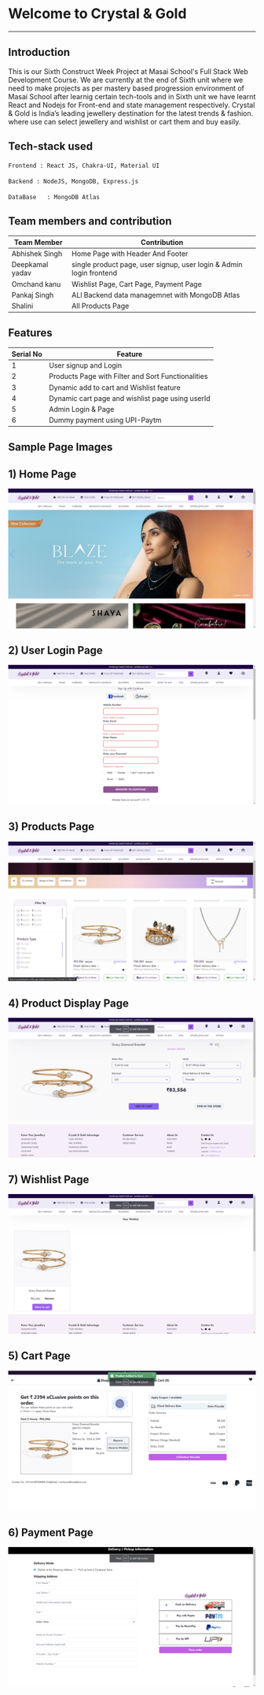 # Welcome to Crystal & Gold 
---

**Introduction**
---
This is our Sixth Construct Week Project at Masai School's Full Stack Web Development Course. We are currently at the end of Sixth unit where we need to make projects as per mastery based progression environment of Masai School after learnig certain tech-tools and in Sixth unit we have learnt React and Nodejs for Front-end and state management respectively. Crystal & Gold is India’s leading jewellery destination for the latest trends & fashion. where use can select jewellery and wishlist or cart them and buy easily.
##  Tech-stack used
  
   ```
Frontend : React JS, Chakra-UI, Material UI

Backend : NodeJS, MongoDB, Express.js

DataBase   : MongoDB Atlas
   ```
 ## Team members and contribution

 | Team Member            | Contribution                                                              |
| ----------------- | ------------------------------------------------------------------ |
| Abhishek Singh | Home Page with Header And Footer |
| Deepkamal yadav | single product page, user signup, user login & Admin login frontend  |
| Omchand kanu | Wishlist Page, Cart Page, Payment Page |
| Pankaj Singh | ALl Backend data managemnet with MongoDB Atlas |
| Shalini | All Products Page |

## Features

 | Serial No            | Feature                                                              |
| ----------------- | ------------------------------------------------------------------ |
| 1 | User signup and Login |
| 2 | Products Page with Filter and Sort Functionalities |
| 3 | Dynamic add to cart and Wishlist feature |
| 4 | Dynamic cart page and wishlist page using userId |
| 5 | Admin Login & Page |
| 6 | Dummy payment using UPI-Paytm |

  **Sample Page Images**
  ---
  
  **1) Home Page**
  ---
  <a href="https://ibb.co/pXrvSWs"><img src="https://github.com/Abhi11sep/ambiguous-heat-2587/blob/master/home.png" alt="Screenshot-20221219-014333" border="0"></a>
  
  
  **2) User Login Page**
   ---
<img src="https://github.com/Abhi11sep/ambiguous-heat-2587/blob/master/account.png"></img>

  **3) Products Page**
  ---
<img src="https://github.com/Abhi11sep/ambiguous-heat-2587/blob/master/product.png"></img>

  **4) Product Display Page**
  ---
<img src="https://github.com/Abhi11sep/ambiguous-heat-2587/blob/master/sinfgleProduct.png"></img>

  **7) Wishlist Page**
  ---
<img src="https://github.com/Abhi11sep/ambiguous-heat-2587/blob/master/wishlist.png"></img>

  **5) Cart Page**
  ---
<img src="https://github.com/Abhi11sep/ambiguous-heat-2587/blob/master/cart.png"></img>

  **6) Payment Page**
  ---
<img src="https://github.com/Abhi11sep/ambiguous-heat-2587/blob/master/payment.png"></img>



